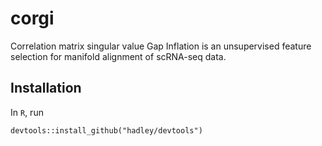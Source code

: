 # corgi

Correlation matrix singular value Gap Inflation is an unsupervised feature selection for manifold alignment of scRNA-seq data.

## Installation

In `R`, run

```
devtools::install_github("hadley/devtools")
```
